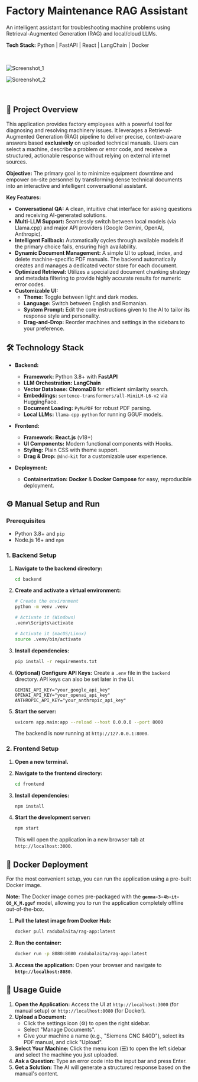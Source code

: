 # Factory Maintenance RAG Assistant

An intelligent assistant for troubleshooting machine problems using Retrieval-Augmented Generation (RAG) and local/cloud LLMs.

**Tech Stack:** Python | FastAPI | React | LangChain | Docker

<br>

![Screenshot_1](https://github.com/user-attachments/assets/72d54d3a-a698-468a-a3e1-d655fe94852d)

![Screenshot_2](https://github.com/user-attachments/assets/fbfb8daa-334a-48b2-b84b-9d565992a263)

<br>

## 🎯 Project Overview

This application provides factory employees with a powerful tool for diagnosing and resolving machinery issues. It leverages a Retrieval-Augmented Generation (RAG) pipeline to deliver precise, context-aware answers based **exclusively** on uploaded technical manuals. Users can select a machine, describe a problem or error code, and receive a structured, actionable response without relying on external internet sources.

**Objective:**
The primary goal is to minimize equipment downtime and empower on-site personnel by transforming dense technical documents into an interactive and intelligent conversational assistant.

**Key Features:**
*   **Conversational QA:** A clean, intuitive chat interface for asking questions and receiving AI-generated solutions.
*   **Multi-LLM Support:** Seamlessly switch between local models (via Llama.cpp) and major API providers (Google Gemini, OpenAI, Anthropic).
*   **Intelligent Fallback:** Automatically cycles through available models if the primary choice fails, ensuring high availability.
*   **Dynamic Document Management:** A simple UI to upload, index, and delete machine-specific PDF manuals. The backend automatically creates and manages a dedicated vector store for each document.
*   **Optimized Retrieval:** Utilizes a specialized document chunking strategy and metadata filtering to provide highly accurate results for numeric error codes.
*   **Customizable UI:**
    *   **Theme:** Toggle between light and dark modes.
    *   **Language:** Switch between English and Romanian.
    *   **System Prompt:** Edit the core instructions given to the AI to tailor its response style and personality.
    *   **Drag-and-Drop:** Reorder machines and settings in the sidebars to your preference.

## 🛠️ Technology Stack

*   **Backend:**
    *   **Framework:** Python 3.8+ with **FastAPI**
    *   **LLM Orchestration:** **LangChain**
    *   **Vector Database:** **ChromaDB** for efficient similarity search.
    *   **Embeddings:** `sentence-transformers/all-MiniLM-L6-v2` via HuggingFace.
    *   **Document Loading:** `PyMuPDF` for robust PDF parsing.
    *   **Local LLMs:** `llama-cpp-python` for running GGUF models.

*   **Frontend:**
    *   **Framework:** **React.js** (v18+)
    *   **UI Components:** Modern functional components with Hooks.
    *   **Styling:** Plain CSS with theme support.
    *   **Drag & Drop:** `@dnd-kit` for a customizable user experience.

*   **Deployment:**
    *   **Containerization:** **Docker** & **Docker Compose** for easy, reproducible deployment.

## ⚙️ Manual Setup and Run

### Prerequisites
*   Python 3.8+ and `pip`
*   Node.js 16+ and `npm`

### 1. Backend Setup

1.  **Navigate to the backend directory:**
    ```bash
    cd backend
    ```

2.  **Create and activate a virtual environment:**
    ```bash
    # Create the environment
    python -m venv .venv

    # Activate it (Windows)
    .venv\Scripts\activate

    # Activate it (macOS/Linux)
    source .venv/bin/activate
    ```

3.  **Install dependencies:**
    ```bash
    pip install -r requirements.txt
    ```

4.  **(Optional) Configure API Keys:**
    Create a `.env` file in the `backend` directory. API keys can also be set later in the UI.
    ```env
    GEMINI_API_KEY="your_google_api_key"
    OPENAI_API_KEY="your_openai_api_key"
    ANTHROPIC_API_KEY="your_anthropic_api_key"
    ```

5.  **Start the server:**
    ```bash
    uvicorn app.main:app --reload --host 0.0.0.0 --port 8000
    ```
    The backend is now running at `http://127.0.0.1:8000`.

### 2. Frontend Setup

1.  **Open a new terminal.**

2.  **Navigate to the frontend directory:**
    ```bash
    cd frontend
    ```

3.  **Install dependencies:**
    ```bash
    npm install
    ```

4.  **Start the development server:**
    ```bash
    npm start
    ```
    This will open the application in a new browser tab at `http://localhost:3000`.

## 🐳 Docker Deployment

For the most convenient setup, you can run the application using a pre-built Docker image.

**Note:** The Docker image comes pre-packaged with the **`gemma-3-4b-it-Q8_K_M.gguf`** model, allowing you to run the application completely offline out-of-the-box.

1.  **Pull the latest image from Docker Hub:**
    ```bash
    docker pull radubalaita/rag-app:latest
    ```

2.  **Run the container:**
    ```bash
    docker run -p 8080:8080 radubalaita/rag-app:latest
    ```
    
3.  **Access the application:**
    Open your browser and navigate to **`http://localhost:8080`**.

## 🚀 Usage Guide

1.  **Open the Application:** Access the UI at `http://localhost:3000` (for manual setup) or `http://localhost:8080` (for Docker).
2.  **Upload a Document:**
    *   Click the settings icon (⚙️) to open the right sidebar.
    *   Select "Manage Documents".
    *   Give your machine a name (e.g., "Siemens CNC 840D"), select its PDF manual, and click "Upload".
3.  **Select Your Machine:** Click the menu icon (☰) to open the left sidebar and select the machine you just uploaded.
4.  **Ask a Question:** Type an error code into the input bar and press Enter.
5.  **Get a Solution:** The AI will generate a structured response based on the manual's content.

